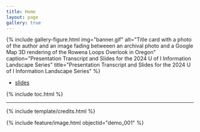 ```yaml
---
title: Home
layout: page
gallery: true
---
```


{% include gallery-figure.html img="banner.gif" alt="Title card with a photo of the author and an image fading betweeen an archival photo and a Google Map 3D rendering of the Rowena Loops Overlook in Oregon" caption="Presentation Transcript and Slides for the 2024 U of I Information Landscape Series" title="Presentation Transcript and Slides for the 2024 U of I Information Landscape Series" %}

* [slides](https://indd.adobe.com/view/a84ba9f4-08af-4be3-a4cb-574283a32525)

{% include toc.html %}

------

{% include template/credits.html %}

{% include feature/image.html objectid="demo_001" %}

